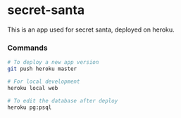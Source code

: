 # secret-santa

This is an app used for secret santa, deployed on heroku.

### Commands

```bash
# To deploy a new app version
git push heroku master

# For local development
heroku local web

# To edit the database after deploy
heroku pg:psql
```
